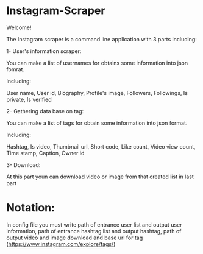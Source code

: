 # Instagram-Scraper
Welcome!

The Instagram scraper is a command line application with 3 parts including:

1- User's information scraper:

You can make a list of usernames for obtains some information into json fomrat.

Including:

User name, User id, Biography, Profile's image, Followers, Followings, Is private, Is verified

2- Gathering data base on tag:

You can make a list of tags for obtain some information into json format.

Including:

Hashtag, Is video, Thumbnail url, Short code, Like count, Video view count, Time stamp, Caption, Owner id

3- Download:

At this part youn can download video or image from that created list in last part

# Notation:

In config file you must write path of entrance user list and output user information, path of entrance hashtag list and output hashtag, path of output video and image download and base url for tag (https://www.instagram.com/explore/tags/)
